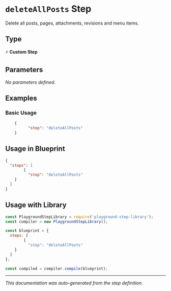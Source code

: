# `deleteAllPosts` Step

Delete all posts, pages, attachments, revisions and menu items.

## Type
⚡ **Custom Step**

## Parameters

*No parameters defined.*

## Examples

### Basic Usage
```json
    {
          "step": "deleteAllPosts"
    }
```

## Usage in Blueprint

```json
{
  "steps": [
        {
          "step": "deleteAllPosts"
    }
  ]
}
```

## Usage with Library

```javascript
const PlaygroundStepLibrary = require('playground-step-library');
const compiler = new PlaygroundStepLibrary();

const blueprint = {
  steps: [
        {
          "step": "deleteAllPosts"
    }
  ]
};

const compiled = compiler.compile(blueprint);
```



---

*This documentation was auto-generated from the step definition.*
